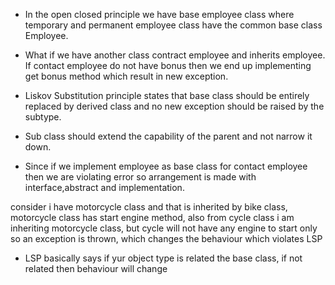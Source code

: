 ﻿
- In the open closed principle we have base employee class where temporary and permanent employee class
 have the common base class Employee.

- What if we have another class contract employee and inherits employee. If contact employee do not have 
 bonus then we end up implementing get bonus method which result in new exception.

- Liskov Substitution principle states that base class should be entirely replaced by derived class and 
 no new exception should be raised by  the subtype.
- Sub class should extend the capability of the parent and not narrow it down.

- Since if we implement employee as base class for contact employee then we are violating error 
 so arrangement is made with interface,abstract and implementation.


consider i have motorcycle class and that is inherited by bike class, motorcycle class has start engine method, 
also  from cycle class i am inheriting motorcycle class, but cycle will not have any engine to start only so an exception is thrown,
which changes the behaviour which violates LSP

- LSP basically says if yur object type is related the base class, if not related then behaviour will change
